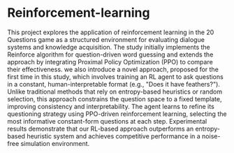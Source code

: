 # Reinforcement-learning
This project explores the application of reinforcement learning in the 20 Questions game as a structured environment for evaluating dialogue systems and knowledge acquisition. The study initially implements the Reinforce algorithm for question-driven word guessing and extends the approach by integrating Proximal Policy Optimization (PPO) to compare their effectiveness. we also introduce a novel approach, proposed for the first time in this study, which involves training an RL agent to ask questions in a constant, human-interpretable format (e.g., "Does it have feathers?"). Unlike traditional methods that rely on entropy-based heuristics or random selection, this approach constrains the question space to a fixed template, improving consistency and interpretability. The agent learns to refine its questioning strategy using PPO-driven reinforcement learning, selecting the most informative constant-form questions at each step. Experimental results demonstrate that our RL-based approach outperforms an entropy-based heuristic system and achieves competitive performance in a noise-free simulation environment.
